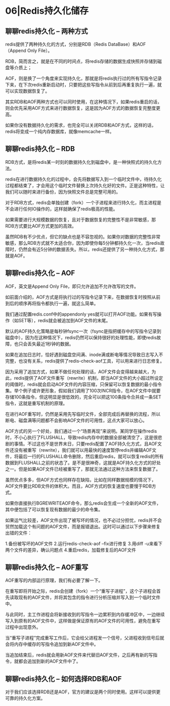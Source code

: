 # 06|Redis持久化储存

## 聊聊redis持久化 – 两种方式

redis提供了两种持久化的方式，分别是RDB（Redis DataBase）和AOF（Append Only File）。

RDB，简而言之，就是在不同的时间点，将redis存储的数据生成快照并存储到磁盘等介质上；

AOF，则是换了一个角度来实现持久化，那就是将redis执行过的所有写指令记录下来，在下次redis重新启动时，只要把这些写指令从前到后再重复执行一遍，就可以实现数据恢复了。

其实RDB和AOF两种方式也可以同时使用，在这种情况下，如果redis重启的话，则会优先采用AOF方式来进行数据恢复，这是因为AOF方式的数据恢复完整度更高。

如果你没有数据持久化的需求，也完全可以关闭RDB和AOF方式，这样的话，redis将变成一个纯内存数据库，就像memcache一样。

## 聊聊redis持久化 – RDB

RDB方式，是将redis某一时刻的数据持久化到磁盘中，是一种快照式的持久化方法。

redis在进行数据持久化的过程中，会先将数据写入到一个临时文件中，待持久化过程都结束了，才会用这个临时文件替换上次持久化好的文件。正是这种特性，让我们可以随时来进行备份，因为快照文件总是完整可用的。

对于RDB方式，redis会单独创建（fork）一个子进程来进行持久化，而主进程是不会进行任何IO操作的，这样就确保了redis极高的性能。

如果需要进行大规模数据的恢复，且对于数据恢复的完整性不是非常敏感，那RDB方式要比AOF方式更加的高效。

虽然RDB有不少优点，但它的缺点也是不容忽视的。如果你对数据的完整性非常敏感，那么RDB方式就不太适合你，因为即使你每5分钟都持久化一次，当redis故障时，仍然会有近5分钟的数据丢失。所以，redis还提供了另一种持久化方式，那就是AOF。‌

## 聊聊redis持久化 – AOF

AOF，英文是Append Only File，即只允许追加不允许改写的文件。

如前面介绍的，AOF方式是将执行过的写指令记录下来，在数据恢复时按照从前到后的顺序再将指令都执行一遍，就这么简单。‌

我们通过配置redis.conf中的appendonly yes就可以打开AOF功能。如果有写操作（如SET等），redis就会被追加到AOF文件的末尾。

默认的AOF持久化策略是每秒钟fsync一次（fsync是指把缓存中的写指令记录到磁盘中），因为在这种情况下，redis仍然可以保持很好的处理性能，即使redis故障，也只会丢失最近1秒钟的数据。

如果在追加日志时，恰好遇到磁盘空间满、inode满或断电等情况导致日志写入不完整，也没有关系，redis提供了redis-check-aof工具，可以用来进行日志修复。

因为采用了追加方式，如果不做任何处理的话，AOF文件会变得越来越大，为此，redis提供了AOF文件重写（rewrite）机制，即当AOF文件的大小超过所设定的阈值时，redis就会启动AOF文件的内容压缩，只保留可以恢复数据的最小指令集。举个例子或许更形象，假如我们调用了100次INCR指令，在AOF文件中就要存储100条指令，但这明显是很低效的，完全可以把这100条指令合并成一条SET指令，这就是重写机制的原理。

在进行AOF重写时，仍然是采用先写临时文件，全部完成后再替换的流程，所以断电、磁盘满等问题都不会影响AOF文件的可用性，这点大家可以放心。

AOF方式的另一个好处，我们通过一个“场景再现”来说明。某同学在操作redis时，不小心执行了FLUSHALL，导致redis内存中的数据全部被清空了，这是很悲剧的事情。不过这也不是世界末日，只要redis配置了AOF持久化方式，且AOF文件还没有被重写（rewrite），我们就可以用最快的速度暂停redis并编辑AOF文件，将最后一行的FLUSHALL命令删除，然后重启redis，就可以恢复redis的所有数据到FLUSHALL之前的状态了。是不是很神奇，这就是AOF持久化方式的好处之一。但是如果AOF文件已经被重写了，那就无法通过这种方法来恢复数据了。

虽然优点多多，但AOF方式也同样存在缺陷，比如在同样数据规模的情况下，AOF文件要比RDB文件的体积大。而且，AOF方式的恢复速度也要慢于RDB方式。

如果你直接执行BGREWRITEAOF命令，那么redis会生成一个全新的AOF文件，其中便包括了可以恢复现有数据的最少的命令集。‌

如果运气比较差，AOF文件出现了被写坏的情况，也不必过分担忧，redis并不会贸然加载这个有问题的AOF文件，而是报错退出。这时可以通过以下步骤来修复出错的文件：

1.备份被写坏的AOF文件 2.运行redis-check-aof –fix进行修复 3.用diff -u来看下两个文件的差异，确认问题点 4.重启redis，加载修复后的AOF文件

## 聊聊redis持久化 – AOF重写

AOF重写的内部运行原理，我们有必要了解一下。

在重写即将开始之际，redis会创建（fork）一个“重写子进程”，这个子进程会首先读取现有的AOF文件，并将其包含的指令进行分析压缩并写入到一个临时文件中。

与此同时，主工作进程会将新接收到的写指令一边累积到内存缓冲区中，一边继续写入到原有的AOF文件中，这样做是保证原有的AOF文件的可用性，避免在重写过程中出现意外。

当“重写子进程”完成重写工作后，它会给父进程发一个信号，父进程收到信号后就会将内存中缓存的写指令追加到新AOF文件中。

当追加结束后，redis就会用新AOF文件来代替旧AOF文件，之后再有新的写指令，就都会追加到新的AOF文件中了。

## 聊聊redis持久化 – 如何选择RDB和AOF

对于我们应该选择RDB还是AOF，官方的建议是两个同时使用。这样可以提供更可靠的持久化方案。

